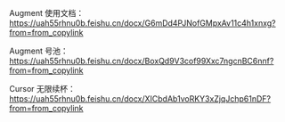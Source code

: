 Augment 使用文档：https://uah55rhnu0b.feishu.cn/docx/G6mDd4PJNofGMpxAv11c4h1xnxg?from=from_copylink

Augment 号池：https://uah55rhnu0b.feishu.cn/docx/BoxQd9V3cof99Xxc7ngcnBC6nnf?from=from_copylink

Cursor 无限续杯：https://uah55rhnu0b.feishu.cn/docx/XICbdAb1voRKY3xZjqJchp61nDF?from=from_copylink
